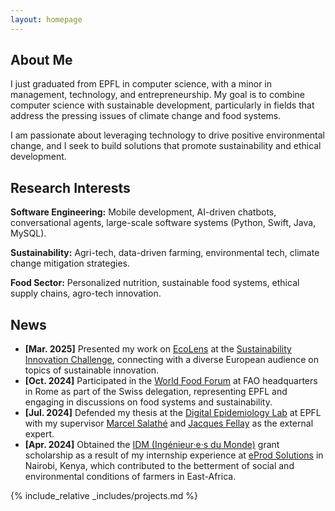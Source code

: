 ```yaml
---
layout: homepage
---
```


## About Me

I just graduated from EPFL in computer science, with a minor in management, technology, and entrepreneurship. My goal is to combine computer science with sustainable development, particularly in fields that address the pressing issues of climate change and food systems.

I am passionate about leveraging technology to drive positive environmental change, and I seek to build solutions that promote sustainability and ethical development.

## Research Interests

**Software Engineering:** Mobile development, AI-driven chatbots, conversational agents, large-scale software systems (Python, Swift, Java, MySQL).

**Sustainability:** Agri-tech, data-driven farming, environmental tech, climate change mitigation strategies.

**Food Sector:** Personalized nutrition, sustainable food systems, ethical supply chains, agro-tech innovation.

## News

- **[Mar. 2025]** Presented my work on [EcoLens](https://zeroemission.group/ecolens/) at the [Sustainability Innovation Challenge](https://epfl-sic.ch/), connecting with a diverse European audience on topics of sustainable innovation.
- **[Oct. 2024]** Participated in the [World Food Forum](https://www.world-food-forum.org/en) at FAO headquarters in Rome as part of the Swiss delegation, representing EPFL and engaging in discussions on food systems and sustainability.
- **[Jul. 2024]** Defended my thesis at the [Digital Epidemiology Lab](https://www.digitalepidemiologylab.org/) at EPFL with my supervisor [Marcel Salathé](https://people.epfl.ch/marcel.salathe?lang=en) and [Jacques Fellay](https://people.epfl.ch/jacques.fellay?lang=en) as the external expert.
- **[Apr. 2024]** Obtained the [IDM (Ingénieur·e·s du Monde)](https://www.epfl.ch/campus/associations/list/idm/) grant scholarship as a result of my internship experience at [eProd Solutions](https://www.eprod-solutions.com/) in Nairobi, Kenya, which contributed to the betterment of social and environmental conditions of farmers in East-Africa.



{% include_relative _includes/projects.md %}

